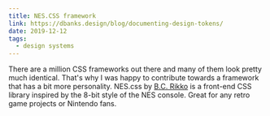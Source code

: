 ```yaml
---
title: NES.CSS framework
link: https://dbanks.design/blog/documenting-design-tokens/
date: 2019-12-12
tags:
  - design systems
---
```


There are a million CSS frameworks out there and many of them look pretty much identical. That's why I was happy to contribute towards a framework that has a bit more personality. NES.css by [B.C. Rikko](https://twitter.com/bc_rikko) is a front-end CSS library inspired by the 8-bit style of the NES console. Great for any retro game projects or Nintendo fans.

